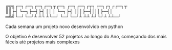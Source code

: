 ╔╦╗┌─┐┌─┐┌─┐┌─┐┬┌─┐  ┌─┐┌─┐┌┬┐┌─┐┌┐┌┌─┐┬  
 ║║├┤ └─┐├─┤├┤ ││ │  └─┐├┤ │││├─┤│││├─┤│  
═╩╝└─┘└─┘┴ ┴└  ┴└─┘  └─┘└─┘┴ ┴┴ ┴┘└┘┴ ┴┴─┘
                                                                                                                     
Cada semana um projeto novo desenvolvido em python

O objetivo é desenvolver 52 projetos ao longo do Ano, começando dos mais fáceis até projetos mais complexos

